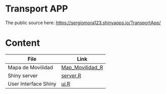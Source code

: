 # Transport APP
The public source here: https://sergiomora123.shinyapps.io/TransportApp/

# Content

File | Link
---|---
Mapa de Movilidad | [Map_Movilidad_R](https://github.com/sergiomora03/Transport-APP/blob/master/Map_Movilidad_R.R)
Shiny server | [server.R](https://github.com/sergiomora03/Transport-APP/blob/master/server.R)
User Interface Shiny | [ui.R](https://github.com/sergiomora03/Transport-APP/blob/master/ui.R)
